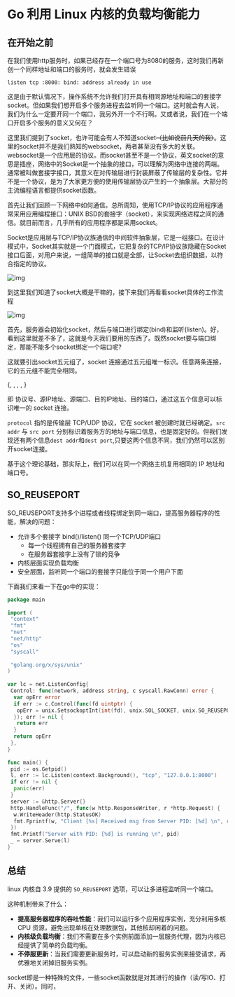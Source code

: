 # Go 利用 Linux 内核的负载均衡能力

## 在开始之前

在我们使用http服务时，如果已经存在一个端口号为8080的服务，这时我们再新创一个同样地址和端口的服务时，就会发生错误

```
listen tcp :8000: bind: address already in use
```

这是由于默认情况下，操作系统不允许我们打开具有相同源地址和端口的套接字 socket。但如果我们想开启多个服务进程去监听同一个端口。这时就会有人说，我们为什么一定要开同一个端口，我另外开一个不行啊。又或者说，我们在一个端口开启多个服务的意义又何在？

这里我们提到了socket，也许可能会有人不知道socket~~（比如说前几天的我）~~。这里的socket并不是我们熟知的websocket，两者甚至没有多大的关联。websocket是一个应用层的协议。而socket甚至不是一个协议，英文socket的意思是插座，网络中的Socket是一个抽象的接口，可以理解为网络中连接的两端。通常被叫做套接字接口，其意义在对传输层进行封装屏蔽了传输层的复杂性。它并不是一个协议，是为了大家更方便的使用传输层协议产生的一个抽象层。大部分的主流编程语言都提供socket函数。



首先让我们回顾一下网络中如何通信。总所周知，使用TCP/IP协议的应用程序通常采用应用编程接口：UNIX BSD的套接字（socket），来实现网络进程之间的通信。就目前而言，几乎所有的应用程序都是采用socket。

Socket是应用层与TCP/IP协议族通信的中间软件抽象层，它是一组接口。在设计模式中，Socket其实就是一个门面模式，它把复杂的TCP/IP协议族隐藏在Socket接口后面，对用户来说，一组简单的接口就是全部，让Socket去组织数据，以符合指定的协议。

![img](https://img-blog.csdnimg.cn/20190718154523875.png?x-oss-process=image/watermark,type_ZmFuZ3poZW5naGVpdGk,shadow_10,text_aHR0cHM6Ly9ibG9nLmNzZG4ubmV0L3Bhc2hhbmh1NjQwMg==,size_16,color_FFFFFF,t_70)

到这里我们知道了socket大概是干嘛的，接下来我们再看看socket具体的工作流程

![img](https://img-blog.csdnimg.cn/20190718154556909.png?x-oss-process=image/watermark,type_ZmFuZ3poZW5naGVpdGk,shadow_10,text_aHR0cHM6Ly9ibG9nLmNzZG4ubmV0L3Bhc2hhbmh1NjQwMg==,size_16,color_FFFFFF,t_70)



首先，服务器会初始化socket，然后与端口进行绑定(bind)和监听(listen)。好，看到这里就差不多了，这就是今天我们要用的东西了。既然socket要与端口绑定，那能不能多个socket绑定一个端口呢?

这就要引出socket五元组了，socket 连接通过五元组唯一标识。任意两条连接，它的五元组不能完全相同。

{<protocol>, <src addr>, <src port>, <dest addr>, <dest port>}

即 协议号、源IP地址、源端口、目的IP地址、目的端口，通过这五个信息可以标识唯一的 socket 连接。

`protocol` 指的是传输层 TCP/UDP 协议，它在 socket 被创建时就已经确定。`src addr` 与 `src port` 分别标识着服务方的地址与端口信息，也是固定好的。但我们发现还有两个信息`dest addr`和`dest port`,只要这两个信息不同，我们仍然可以区别开socket连接。

基于这个理论基础，那实际上，我们可以在同一个网络主机复用相同的 IP 地址和端口号。





## SO_REUSEPORT

SO_REUSEPORT支持多个进程或者线程绑定到同一端口，提高服务器程序的性能，解决的问题：

- 允许多个套接字 bind()/listen() 同一个TCP/UDP端口
  - 每一个线程拥有自己的服务器套接字
  - 在服务器套接字上没有了锁的竞争
- 内核层面实现负载均衡
- 安全层面，监听同一个端口的套接字只能位于同一个用户下面

下面我们来看一下在go中的实现：

```go
package main
 
import (
 "context"
 "fmt"
 "net"
 "net/http"
 "os"
 "syscall"
 
 "golang.org/x/sys/unix"
)
 
var lc = net.ListenConfig{
 Control: func(network, address string, c syscall.RawConn) error {
  var opErr error
  if err := c.Control(func(fd uintptr) {
   opErr = unix.SetsockoptInt(int(fd), unix.SOL_SOCKET, unix.SO_REUSEPORT, 1)
  }); err != nil {
   return err
  }
  return opErr
 },
}
 
func main() {
 pid := os.Getpid()
 l, err := lc.Listen(context.Background(), "tcp", "127.0.0.1:8000")
 if err != nil {
  panic(err)
 }
 server := &http.Server{}
 http.HandleFunc("/", func(w http.ResponseWriter, r *http.Request) {
  w.WriteHeader(http.StatusOK)
  fmt.Fprintf(w, "Client [%s] Received msg from Server PID: [%d] \n", r.RemoteAddr, pid)
 })
 fmt.Printf("Server with PID: [%d] is running \n", pid)
 _ = server.Serve(l)
}
```

## 总结

linux 内核自 3.9 提供的 `SO_REUSEPORT` 选项，可以让多进程监听同一个端口。

这种机制带来了什么：

- **提高服务器程序的吞吐性能**：我们可以运行多个应用程序实例，充分利用多核 CPU 资源，避免出现单核在处理数据包，其他核却闲着的问题。
- **内核级负载均衡**：我们不需要在多个实例前面添加一层服务代理，因为内核已经提供了简单的负载均衡。
- **不停服更新**：当我们需要更新服务时，可以启动新的服务实例来接受请求，再优雅地关闭掉旧服务实例。

socket即是一种特殊的文件，一些socket函数就是对其进行的操作（读/写IO、打开、关闭）。同时，

